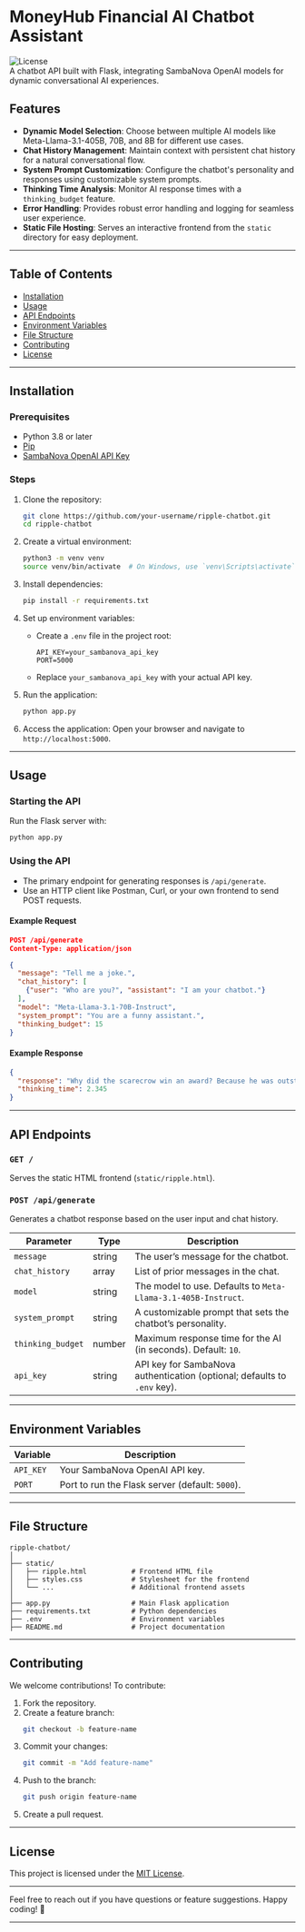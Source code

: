 

# MoneyHub Financial AI Chatbot Assistant

![License](https://img.shields.io/badge/license-MIT-blue.svg)  
A chatbot API built with Flask, integrating SambaNova OpenAI models for dynamic conversational AI experiences.

## Features

- **Dynamic Model Selection**: Choose between multiple AI models like Meta-Llama-3.1-405B, 70B, and 8B for different use cases.
- **Chat History Management**: Maintain context with persistent chat history for a natural conversational flow.
- **System Prompt Customization**: Configure the chatbot's personality and responses using customizable system prompts.
- **Thinking Time Analysis**: Monitor AI response times with a `thinking_budget` feature.
- **Error Handling**: Provides robust error handling and logging for seamless user experience.
- **Static File Hosting**: Serves an interactive frontend from the `static` directory for easy deployment.

---

## Table of Contents

- [Installation](#installation)
- [Usage](#usage)
- [API Endpoints](#api-endpoints)
- [Environment Variables](#environment-variables)
- [File Structure](#file-structure)
- [Contributing](#contributing)
- [License](#license)

---

## Installation

### Prerequisites
- Python 3.8 or later
- [Pip](https://pip.pypa.io/en/stable/installation/)
- [SambaNova OpenAI API Key](https://sambanova.ai/)

### Steps
1. Clone the repository:
   ```bash
   git clone https://github.com/your-username/ripple-chatbot.git
   cd ripple-chatbot
   ```

2. Create a virtual environment:
   ```bash
   python3 -m venv venv
   source venv/bin/activate  # On Windows, use `venv\Scripts\activate`
   ```

3. Install dependencies:
   ```bash
   pip install -r requirements.txt
   ```

4. Set up environment variables:
   - Create a `.env` file in the project root:
     ```plaintext
     API_KEY=your_sambanova_api_key
     PORT=5000
     ```
   - Replace `your_sambanova_api_key` with your actual API key.

5. Run the application:
   ```bash
   python app.py
   ```

6. Access the application:
   Open your browser and navigate to `http://localhost:5000`.

---

## Usage

### Starting the API
Run the Flask server with:
```bash
python app.py
```

### Using the API
- The primary endpoint for generating responses is `/api/generate`.
- Use an HTTP client like Postman, Curl, or your own frontend to send POST requests.

#### Example Request
```json
POST /api/generate
Content-Type: application/json

{
  "message": "Tell me a joke.",
  "chat_history": [
    {"user": "Who are you?", "assistant": "I am your chatbot."}
  ],
  "model": "Meta-Llama-3.1-70B-Instruct",
  "system_prompt": "You are a funny assistant.",
  "thinking_budget": 15
}
```

#### Example Response
```json
{
  "response": "Why did the scarecrow win an award? Because he was outstanding in his field!",
  "thinking_time": 2.345
}
```

---

## API Endpoints

### `GET /`
Serves the static HTML frontend (`static/ripple.html`).

### `POST /api/generate`
Generates a chatbot response based on the user input and chat history.

| Parameter        | Type   | Description                                                                 |
|------------------|--------|-----------------------------------------------------------------------------|
| `message`        | string | The user’s message for the chatbot.                                         |
| `chat_history`   | array  | List of prior messages in the chat.                                         |
| `model`          | string | The model to use. Defaults to `Meta-Llama-3.1-405B-Instruct`.              |
| `system_prompt`  | string | A customizable prompt that sets the chatbot’s personality.                 |
| `thinking_budget`| number | Maximum response time for the AI (in seconds). Default: `10`.              |
| `api_key`        | string | API key for SambaNova authentication (optional; defaults to `.env` key).   |

---

## Environment Variables

| Variable  | Description                                      |
|-----------|--------------------------------------------------|
| `API_KEY` | Your SambaNova OpenAI API key.                  |
| `PORT`    | Port to run the Flask server (default: `5000`). |

---

## File Structure

```
ripple-chatbot/
│
├── static/
│   ├── ripple.html           # Frontend HTML file
│   ├── styles.css            # Stylesheet for the frontend
│   └── ...                   # Additional frontend assets
│
├── app.py                    # Main Flask application
├── requirements.txt          # Python dependencies
├── .env                      # Environment variables
├── README.md                 # Project documentation
```

---

## Contributing

We welcome contributions! To contribute:

1. Fork the repository.
2. Create a feature branch:
   ```bash
   git checkout -b feature-name
   ```
3. Commit your changes:
   ```bash
   git commit -m "Add feature-name"
   ```
4. Push to the branch:
   ```bash
   git push origin feature-name
   ```
5. Create a pull request.

---

## License

This project is licensed under the [MIT License](LICENSE).

---

Feel free to reach out if you have questions or feature suggestions. Happy coding! 🚀

--- 
